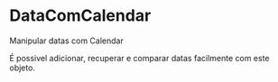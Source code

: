 # DataComCalendar
 Manipular datas com Calendar

 <p>É possivel adicionar, recuperar e comparar datas facilmente com este objeto.</p>